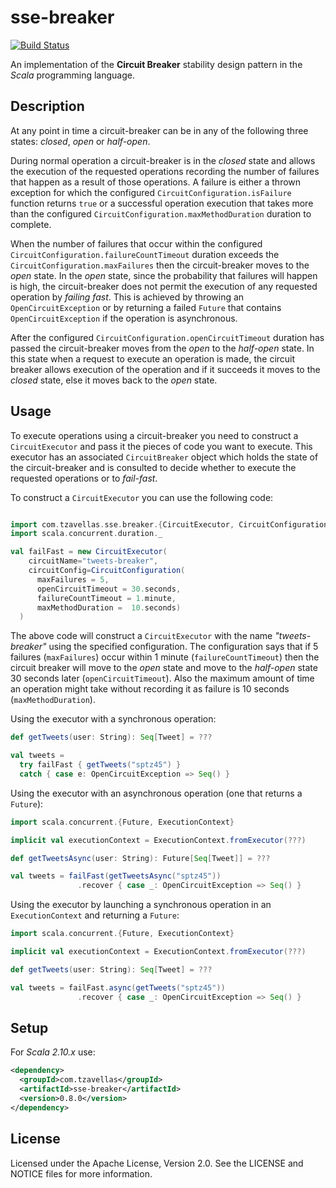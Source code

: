 # sse-breaker

[![Build Status](https://secure.travis-ci.org/sptz45/sse-breaker.png)](http://travis-ci.org/sptz45/sse-breaker)

An implementation of the **Circuit Breaker** stability design pattern in the
*Scala* programming language.

## Description

At any point in time a circuit-breaker can be in any of the following three
states: *closed*, *open* or *half-open*.

During normal operation a circuit-breaker is in the *closed* state and allows
the execution of the requested operations recording the number of failures
that happen as a result of those operations. A failure is either a thrown
exception for which the configured `CircuitConfiguration.isFailure` function
returns `true` or a successful operation execution that takes more than the
configured `CircuitConfiguration.maxMethodDuration` duration to complete.

When the number of failures that occur within the configured `CircuitConfiguration.failureCountTimeout`
duration exceeds the `CircuitConfiguration.maxFailures` then the circuit-breaker
moves to the *open* state. In the *open* state, since the probability that
failures will happen is high, the circuit-breaker does not permit the execution
of any requested operation by *failing fast*. This is achieved by throwing an
`OpenCircuitException` or by returning a failed `Future` that contains
`OpenCircuitException` if the operation is asynchronous.

After the configured `CircuitConfiguration.openCircuitTimeout` duration has
passed the circuit-breaker moves from the *open* to the *half-open* state. In
this state when a request to execute an operation is made, the circuit breaker
allows execution of the operation and if it succeeds it moves to the *closed*
state, else it moves back to the *open* state.

## Usage

To execute operations using a circuit-breaker you need to construct a
`CircuitExecutor` and pass it the pieces of code you want to execute. This
executor has an associated `CircuitBreaker` object which holds the state of the
circuit-breaker and is consulted to decide whether to execute the requested
operations or to *fail-fast*.

To construct a `CircuitExecutor` you can use the following code:

```scala

import com.tzavellas.sse.breaker.{CircuitExecutor, CircuitConfiguration}
import scala.concurrent.duration._

val failFast = new CircuitExecutor(
    circuitName="tweets-breaker",
    circuitConfig=CircuitConfiguration(
      maxFailures = 5,
      openCircuitTimeout = 30.seconds,
      failureCountTimeout = 1.minute,
      maxMethodDuration =  10.seconds)
  )
```
The above code will construct a `CircuitExecutor` with the name *"tweets-breaker"*
using the specified configuration. The configuration says that if 5 failures
(`maxFailures`) occur within 1 minute (`failureCountTimeout`) then the circuit breaker
will move to the *open* state and move to the *half-open* state 30 seconds later
(`openCircuitTimeout`). Also the maximum amount of time an operation might take without
recording it as failure is 10 seconds (`maxMethodDuration`).

Using the executor with a synchronous operation:

```scala
def getTweets(user: String): Seq[Tweet] = ???

val tweets =
  try failFast { getTweets("sptz45") }
  catch { case e: OpenCircuitException => Seq() }
```
Using the executor with an asynchronous operation (one that returns a `Future`):

```scala
import scala.concurrent.{Future, ExecutionContext}

implicit val executionContext = ExecutionContext.fromExecutor(???)

def getTweetsAsync(user: String): Future[Seq[Tweet]] = ???

val tweets = failFast(getTweetsAsync("sptz45"))
               .recover { case _: OpenCircuitException => Seq() }
```
Using the executor by launching a synchronous operation in an `ExecutionContext` and returning a `Future`:

```scala
import scala.concurrent.{Future, ExecutionContext}

implicit val executionContext = ExecutionContext.fromExecutor(???)

def getTweets(user: String): Seq[Tweet] = ???

val tweets = failFast.async(getTweets("sptz45"))
               .recover { case _: OpenCircuitException => Seq() }
```

## Setup

For *Scala 2.10.x* use:

```xml
<dependency>
  <groupId>com.tzavellas</groupId>
  <artifactId>sse-breaker</artifactId>
  <version>0.8.0</version>
</dependency>
```

## License

Licensed under the Apache License, Version 2.0. See the LICENSE and NOTICE
files for more information.

